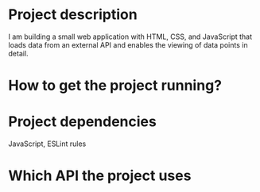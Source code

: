 # Project description #
I am building a small web application with HTML, CSS, and JavaScript that loads data from an external API and enables the viewing of data points in detail.

# How to get the project running? 

# Project dependencies 
JavaScript, ESLint rules

# Which API the project uses #